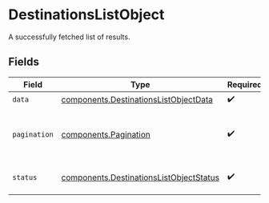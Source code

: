# DestinationsListObject

A successfully fetched list of results.


## Fields

| Field                                                                                          | Type                                                                                           | Required                                                                                       | Description                                                                                    | Example                                                                                        |
| ---------------------------------------------------------------------------------------------- | ---------------------------------------------------------------------------------------------- | ---------------------------------------------------------------------------------------------- | ---------------------------------------------------------------------------------------------- | ---------------------------------------------------------------------------------------------- |
| `data`                                                                                         | [components.DestinationsListObjectData](../../models/shared/destinationslistobjectdata.md)     | :heavy_check_mark:                                                                             | N/A                                                                                            |                                                                                                |
| `pagination`                                                                                   | [components.Pagination](../../models/shared/pagination.md)                                     | :heavy_check_mark:                                                                             | An object to help you navigate the list of results.                                            |                                                                                                |
| `status`                                                                                       | [components.DestinationsListObjectStatus](../../models/shared/destinationslistobjectstatus.md) | :heavy_check_mark:                                                                             | The outcome of the request                                                                     | success                                                                                        |